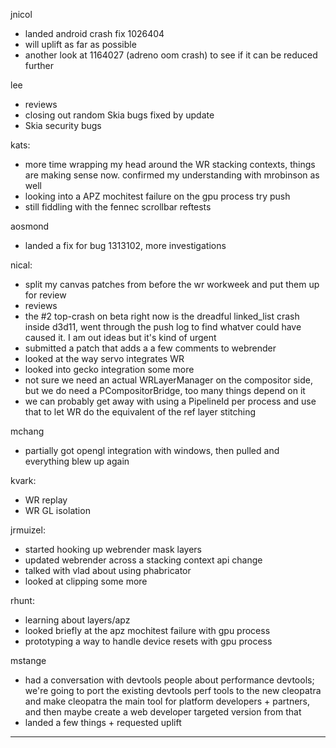 

jnicol
* landed android crash fix 1026404
* will uplift as far as possible
* another look at 1164027 (adreno oom crash) to see if it can be reduced further



lee
* reviews
* closing out random Skia bugs fixed by update
* Skia security bugs



kats:
* more time wrapping my head around the WR stacking contexts, things are making sense now. confirmed my understanding with mrobinson as well
* looking into a APZ mochitest failure on the gpu process try push
* still fiddling with the fennec scrollbar reftests



aosmond
* landed a fix for bug 1313102, more investigations



nical:
* split my canvas patches from before the wr workweek and put them up for review
* reviews
* the #2 top-crash on beta right now is the dreadful linked_list crash inside d3d11, went through the push log to find whatver could have caused it. I am out ideas but it's kind of urgent
* submitted a patch that adds a a few comments to webrender
* looked at the way servo integrates WR
* looked into gecko integration some more
* not sure we need an actual WRLayerManager on the compositor side, but we do need a PCompositorBridge, too many things depend on it
* we can probably get away with using a PipelineId per process and use that to let WR do the equivalent of the ref layer stitching



mchang
* partially got opengl integration with windows, then pulled and everything blew up again



kvark:
* WR replay
* WR GL isolation
    

jrmuizel:
* started hooking up webrender mask layers
* updated webrender across a stacking context api change
* talked with vlad about using phabricator
* looked at clipping some more



rhunt:
* learning about layers/apz
* looked briefly at the apz mochitest failure with gpu process
* prototyping a way to handle device resets with gpu process



mstange
* had a conversation with devtools people about performance devtools; we're going to port the existing devtools perf tools to the new cleopatra and make cleopatra the main tool for platform developers + partners, and then maybe create a web developer targeted version from that
* landed a few things + requested uplift

________________


